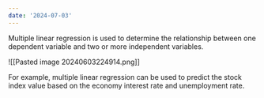 ```yaml
---
date: '2024-07-03'
---
```

Multiple linear regression is used to determine the relationship between one dependent variable and two or more independent variables.

![[Pasted image 20240603224914.png]]

For example, multiple linear regression can be used to predict the stock index value based on the economy interest rate and unemployment rate.